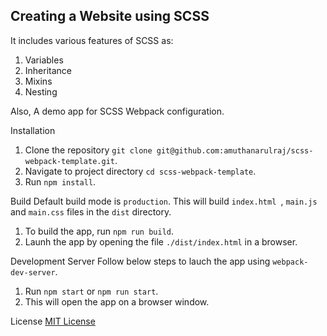## Creating a Website using SCSS

It includes various features of SCSS as:
1. Variables
2. Inheritance
3. Mixins
4. Nesting

Also, 
A demo app for SCSS Webpack configuration.

 Installation
1. Clone the repository `git clone git@github.com:amuthanarulraj/scss-webpack-template.git`.
2. Navigate to project directory `cd scss-webpack-template`.
3. Run `npm install`.

 Build
Default build mode is `production`. This will build `index.html `, `main.js` and `main.css` files in the `dist` directory.
1. To build the app, run `npm run build`.
2. Launh the app by opening the file `./dist/index.html` in a browser.

 Development Server
Follow below steps to lauch the app using `webpack-dev-server`.
1. Run `npm start` or `npm run start`.
2. This will open the app on a browser window.

 License
[MIT License](https://opensource.org/licenses/MIT)



